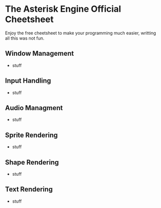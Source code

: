 # The Asterisk Engine Official Cheetsheet

Enjoy the free cheetsheet to make your programming much easier, writting all this was not fun.

## Window Management
- stuff

## Input Handling
- stuff

## Audio Managment
- stuff

## Sprite Rendering
- stuff

## Shape Rendering
- stuff

## Text Rendering
- stuff

